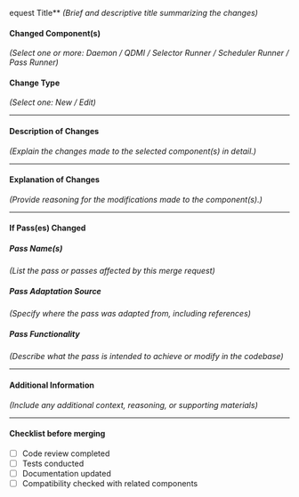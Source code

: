 equest Title**
*(Brief and descriptive title summarizing the changes)*

#### **Changed Component(s)**
*(Select one or more: Daemon / QDMI / Selector Runner / Scheduler Runner / Pass Runner)*

#### **Change Type**
*(Select one: New / Edit)*

---

#### **Description of Changes**

*(Explain the changes made to the selected component(s) in detail.)*

---

#### **Explanation of Changes**

*(Provide reasoning for the modifications made to the component(s).)*

---

#### **If Pass(es) Changed**

##### **Pass Name(s)**
*(List the pass or passes affected by this merge request)*

##### **Pass Adaptation Source**
*(Specify where the pass was adapted from, including references)*

##### **Pass Functionality**
*(Describe what the pass is intended to achieve or modify in the codebase)*

---

#### **Additional Information**

*(Include any additional context, reasoning, or supporting materials)*

---

#### **Checklist before merging**

- [ ] Code review completed
- [ ] Tests conducted
- [ ] Documentation updated
- [ ] Compatibility checked with related components
